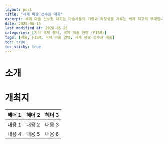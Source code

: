 ```yaml
---
layout: post
title: "세계 마술 선수권 대회"
excerpt: 세계 마술 선수권 대회는 마술사들의 기량과 독창성을 겨루는 세계 최고의 무대입니다.
date: 2025-08-15
last_modified_at: 2020-05-25
categories: [기타 국제 행사, 국제 마술 연맹 (FISM)]
tags: [마술, FISM, 국제 마술 연맹, 세계 마술 선수권 대회]
toc: true
toc_sticky: true
---
```

# 소개 #

# 개최지 #
| 헤더 1 | 헤더 2 | 헤더 3 |
|---|---|---|
| 내용 1 | 내용 2 | 내용 3 |
| 내용 4 | 내용 5 | 내용 6 |
